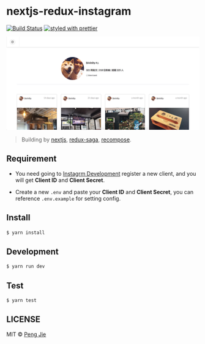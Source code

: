 # nextjs-redux-instagram

[![Build Status](https://img.shields.io/travis/neighborhood999/nextjs-redux-instagram.svg?style=flat-square)](https://travis-ci.org/neighborhood999/nextjs-redux-instagram)
[![styled with prettier](https://img.shields.io/badge/styled_with-prettier-ff69b4.svg?style=flat-square)](https://github.com/prettier/prettier)

![screenshot](/screenshot/screenshot.png)

> Building by [nextjs](https://github.com/zeit/next.js), [redux-saga](https://github.com/redux-saga/redux-saga), [recompose](https://github.com/acdlite/recompose).

## Requirement

- You need going to [Instagrm Development](https://www.instagram.com/developer/clients/manage/) register a new client, and you will get **Client ID** and **Client Secret**.

- Create a new `.env` and paste your **Client ID** and **Client Secret**, you can reference `.env.example` for setting config.

## Install

```sh
$ yarn install
```

## Development

```sh
$ yarn run dev
```

## Test

```sh
$ yarn test
```

## LICENSE

MIT © [Peng Jie](https://github.com/neighborhood999)

